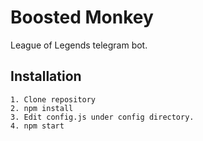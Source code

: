 # Boosted Monkey
League of Legends telegram bot.

## Installation
```
1. Clone repository
2. npm install
3. Edit config.js under config directory.
4. npm start
```
